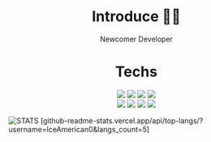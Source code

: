 # <div align="center">Introduce 🙋‍♂️</div>
<div align="center"> Newcomer Developer </div>
 

# <div align="center">Techs
 <div align="center">
<img src="https://img.shields.io/badge/Java-007396?style=flat-square&logo=Java&logoColor=white"/>
  <img src="https://img.shields.io/badge/Swift-FA7343?style=flat-square&logo=Swift&logoColor=white"/>
  <img src="https://img.shields.io/badge/Python-3776AB?style=flat-square&logo=Python&logoColor=white"/>
  <img src="https://img.shields.io/badge/MySQL-4479A1?style=flat-square&logo=MySQL&logoColor=white"/> </br>
  <img src="https://img.shields.io/badge/JavaScript-F7DF1E?style=flat-square&logo=JavaScript&logoColor=white"/>
  <img src="https://img.shields.io/badge/HTML5-E34F26?style=flat-square&logo=HTML5&logoColor=white"/>
  <img src="https://img.shields.io/badge/C-A8B9CC?style=flat-square&logo=C&logoColor=white"/>
  <img src="https://img.shields.io/badge/C++-00599C?style=flat-square&logo=C%2B%2B&logoColor=white"/>

</div>

 ![STATS](https://github-readme-stats.vercel.app/api?username=IceAmerican0&show_icons=true)
 [github-readme-stats.vercel.app/api/top-langs/?username=IceAmerican0&langs_count=5]
